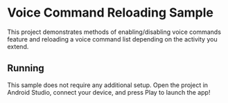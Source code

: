 # Voice Command Reloading Sample

This project demonstrates methods of enabling/disabling voice commands feature and reloading a voice command list depending on the activity you extend.

## Running

This sample does not require any additional setup. Open the project in Android Studio, connect your device, and press Play to launch the app!

